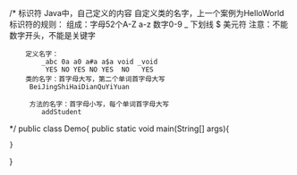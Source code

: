 /*
	标识符
	Java中，自己定义的内容
	自定义类的名字，上一个案例为HelloWorld
	标识符的规则：
		组成：字母52个A-Z a-z 数字0-9 _ 下划线 $ 美元符
		注意：不能数字开头，不能是关键字
		
		定义名字：
			_abc 0a a0 a#a a$a void _void
			 YES NO YES NO YES  NO   YES
		类的名字：首字母大写，第二个单词首字母大写
		 BeiJingShiHaiDianQuYiYuan
		 
		 方法的名字：首字母小写，每个单词首字母大写
			addStudent
*/
public class Demo{
	public static void main(String[] args){
		
	}
	
}
